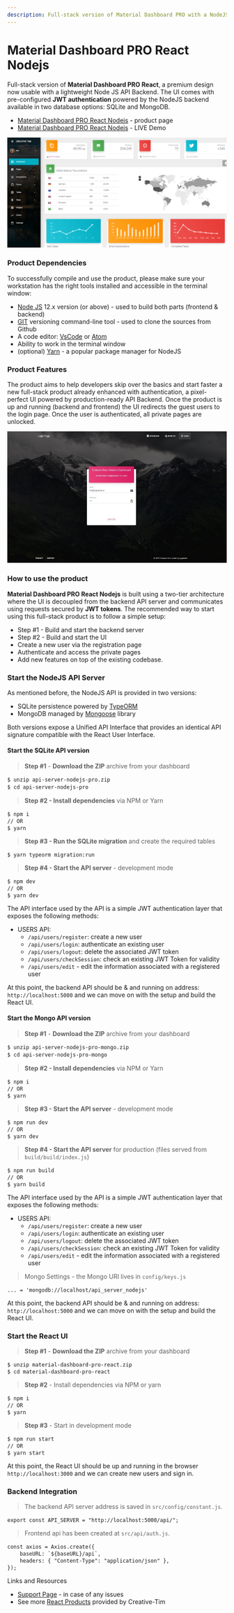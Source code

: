 ```yaml
---
description: Full-stack version of Material Dashboard PRO with a NodeJS backend
---
```


# Material Dashboard PRO React Nodejs

Full-stack version of **Material Dashboard PRO React**, a premium design now usable with a lightweight Node JS API Backend. The UI comes with pre-configured **JWT authentication** powered by the NodeJS backend available in two database options: SQLite and MongoDB. 

* [Material Dashboard PRO React Nodejs](https://creative-tim.com/product/material-dashboard-pro-react-nodejs) - product page
* [Material Dashboard PRO React Nodejs](https://www.creative-tim.com/live/material-dashboard-pro-react-nodejs) - LIVE Demo

![Material Dashboard React PRO - NodeJS](../.gitbook/assets/image.png)

### Product Dependencies

To successfully compile and use the product, please make sure your workstation has the right tools installed and accessible in the terminal window:

* [Node JS](https://nodejs.org/en/) 12.x version \(or above\) - used to build both parts \(frontend & backend\)
* [GIT](https://git-scm.com/) versioning command-line tool - used to clone the sources from Github
* A code editor: [VsCode](https://code.visualstudio.com/) or [Atom](https://atom.io/)
* Ability to work in the terminal window
* \(optional\) [Yarn](https://yarnpkg.com/) - a popular package manager for NodeJS 

  

### Product Features

The product aims to help developers skip over the basics and start faster a new full-stack product already enhanced with authentication, a pixel-perfect UI powered by production-ready API Backend. Once the product is up and running \(backend and frontend\) the UI redirects the guest users to the login page. Once the user is authenticated, all private pages are unlocked. 

![Material Dashboard React PRO NodeJS - Login Page](../.gitbook/assets/image%20%281%29.png)



### **How to use the product**

**Material Dashboard PRO React Nodejs** is built using a two-tier architecture where the UI is decoupled from the backend API server and communicates using requests secured by **JWT tokens**. The recommended way to start using this full-stack product is to follow a simple setup: 

* Step \#1 - Build and start the backend server
* Step \#2 - Build and start the UI
* Create a new user via the registration page
* Authenticate and access the private pages
* Add new features on top of the existing codebase. 



### Start the NodeJS API Server

As mentioned before, the NodeJS API is provided in two versions:

* SQLite persistence powered by [TypeORM](https://typeorm.io/#/)
* MongoDB managed by [Mongoose](https://mongoosejs.com/) library 

Both versions expose a Unified API Interface that provides an identical API signature compatible with the React User Interface. 



#### Start the SQLite API version 

> **Step \#1** - **Download the ZIP** archive from your dashboard

```bash
$ unzip api-server-nodejs-pro.zip
$ cd api-server-nodejs-pro
```

> **Step \#2 - Install dependencies** via NPM or Yarn

```text
$ npm i
// OR
$ yarn
```

> **Step \#3 - Run the SQLite migration** and create the required tables

```text
$ yarn typeorm migration:run
```

> **Step \#4 - Start the API server** - development mode

```text
$ npm dev
// OR
$ yarn dev
```

The API interface used by the API is a simple JWT authentication layer that exposes the following methods: 

* USERS API:
  * `/api/users/register`: create a new user
  * `/api/users/login`: authenticate an existing user
  * `/api/users/logout`: delete the associated JWT token
  * `/api/users/checkSession`: check an existing JWT Token for validity
  * `/api/users/edit` - edit the information associated with a registered user 

At this point, the backend API should be & and running on address: `http://localhost:5000`  and we can move on with the setup and build the React UI.



#### Start the Mongo API version

> **Step \#1** - **Download the ZIP** archive from your dashboard

```bash
$ unzip api-server-nodejs-pro-mongo.zip
$ cd api-server-nodejs-pro-mongo
```

> **Step \#2 - Install dependencies** via NPM or Yarn

```text
$ npm i
// OR
$ yarn
```

> **Step \#3 - Start the API server** - development mode

```text
$ npm run dev
// OR
$ yarn dev
```

> **Step \#4 - Start the API server** for production  \(files served from `build/build/index.js`\)

```text
$ npm run build
// OR
$ yarn build
```

The API interface used by the API is a simple JWT authentication layer that exposes the following methods: 

* USERS API:
  * `/api/users/register`: create a new user
  * `/api/users/login`: authenticate an existing user
  * `/api/users/logout`: delete the associated JWT token
  * `/api/users/checkSession`: check an existing JWT Token for validity
  * `/api/users/edit` - edit the information associated with a registered user 



> Mongo Settings - the Mongo URI lives in `config/keys.js`

```text
... = 'mongodb://localhost/api_server_nodejs'
```

At this point, the backend API should be & and running on address: `http://localhost:5000`  and we can move on with the setup and build the React UI. 



### Start the React UI 

> **Step \#1** - **Download the ZIP** archive from your dashboard

```text
$ unzip material-dashboard-pro-react.zip
$ cd material-dashboard-pro-react
```

> **Step \#2** - Install dependencies via NPM or yarn

```text
$ npm i
// OR
$ yarn
```

> **Step \#3** - Start in development mode

```text
$ npm run start 
// OR
$ yarn start
```

 At this point, the React UI should be up and running in the browser `http://localhost:3000` and we can create new users and sign in. 

  

### Backend Integration

> The backend API server address is saved in `src/config/constant.js`.

```text
export const API_SERVER = "http://localhost:5000/api/";
```

> Frontend api has been created at `src/api/auth.js`.

```text
const axios = Axios.create({
    baseURL: `${baseURL}/api`,
    headers: { "Content-Type": "application/json" },
});
```



Links and Resources

* [Support Page](https://www.creative-tim.com/support) - in case of any issues
* See more [React Products](https://www.creative-tim.com/templates/react) provided by Creative-Tim 

